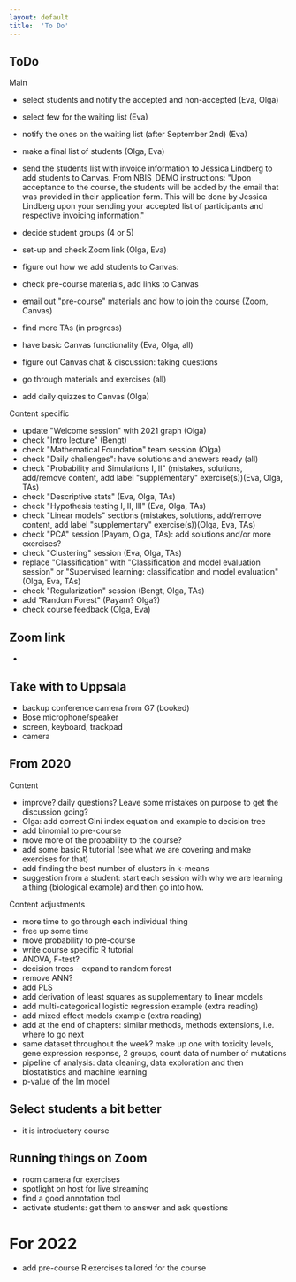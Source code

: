 ```yaml
---
layout: default
title:  'To Do'
---
```



## ToDo

Main

- select students and notify the accepted and non-accepted (Eva, Olga)
- select few for the waiting list (Eva)
- notify the ones on the waiting list (after September 2nd) (Eva)
- make a final list of students (Olga, Eva)
- send the students list with invoice information to Jessica Lindberg to add students to Canvas. From NBIS_DEMO instructions: "Upon acceptance to the course, the students will be added by the email that was provided in their application form. This will be done by Jessica Lindberg upon your sending your accepted list of participants and respective invoicing information."
- decide student groups (4 or 5)

- set-up and check Zoom link (Olga, Eva)
- figure out how we add students to Canvas:
- check pre-course materials, add links to Canvas
- email out "pre-course" materials and how to join the course (Zoom, Canvas)

- find more TAs (in progress)


- have basic Canvas functionality (Eva, Olga, all)
- figure out Canvas chat & discussion: taking questions
- go through materials and exercises (all)
- add daily quizzes to Canvas (Olga)


Content specific

- update "Welcome session" with 2021 graph (Olga)
- check "Intro lecture" (Bengt)
- check "Mathematical Foundation" team session (Olga)
- check "Daily challenges": have solutions and answers ready (all)
- check "Probability and Simulations I, II" (mistakes, solutions, add/remove content, add label "supplementary" exercise(s))(Eva, Olga, TAs)
- check "Descriptive stats" (Eva, Olga, TAs)
- check "Hypothesis testing I, II, III" (Eva, Olga, TAs)
- check "Linear models" sections (mistakes, solutions, add/remove content, add label "supplementary" exercise(s))(Olga, Eva, TAs)
- check "PCA" session (Payam, Olga, TAs): add solutions and/or more exercises?
- check "Clustering" session (Eva, Olga, TAs)
- replace "Classification" with "Classification and model evaluation session" or "Supervised learning: classification and model evaluation" (Olga, Eva, TAs)
- check "Regularization" session (Bengt, Olga, TAs)
- add "Random Forest" (Payam? Olga?)
- check course feedback (Olga, Eva)

## Zoom link
-


## Take with to Uppsala
- backup conference camera from G7 (booked)
- Bose microphone/speaker
- screen, keyboard, trackpad
- camera



## From 2020
Content

- improve? daily questions? Leave some mistakes on purpose to get the discussion going?
- Olga: add correct Gini index equation and example to decision tree
- add binomial to pre-course
- move more of the probability to the course?
- add some basic R tutorial (see what we are covering and make exercises for that)
- add finding the best number of clusters in k-means
- suggestion from a student: start each session with why we are learning a thing (biological example) and then go into how.

Content adjustments

- more time to go through each individual thing
- free up some time
- move probability to pre-course
- write course specific R tutorial
- ANOVA, F-test?
- decision trees - expand to random forest
- remove ANN?
- add PLS
- add derivation of least squares as supplementary to linear models
- add multi-categorical logistic regression example (extra reading)
- add mixed effect models example (extra reading)
- add at the end of chapters: similar methods, methods extensions, i.e. where to go next
- same dataset throughout the week? make up one with toxicity levels, gene expression response, 2 groups, count data of number of mutations
- pipeline of analysis: data cleaning, data exploration and then biostatistics and machine learning  
- p-value of the lm model

## Select students a bit better
- it is introductory course

## Running things on Zoom
- room camera for exercises
- spotlight on host for live streaming
- find a good annotation tool
- activate students: get them to answer and ask questions


# For 2022
- add pre-course R exercises tailored for the course
